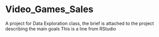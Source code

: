 # Video_Games_Sales
A project for Data Exploration class, the brief is attached to the project describing the main goals
This is a line from RStudio